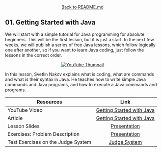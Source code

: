 <p align="center">
  <a href="https://github.com/SoftUni/Free-Java-Certification-Course">
    Back to README.md
  </a>

</p>

## 01. Getting Started with Java
<p>
We will start with a simple tutorial for Java programming for absolute beginners. This will be the first lesson, but it is just a start. In the next few weeks, we will publish a series of free Java lessons, which follow logically one after another, so if you want to learn Java coding, just follow the lessons in the correct order. 
</p>

<p align="center">
<a href="https://youtu.be/sXM31yfsj04">
    <img src="https://yt-embed.herokuapp.com/embed?v=sXM31yfsj04" alt="YouTube Thumnail">
 </a>
</p>
<p>
In this lesson, Svetlin Nakov explains what is coding, what are commands and what is their syntax in Java. He teaches how to write simple Java commands and Java programs, and how to execute a Java commands and programs.
</p>

| Resources | Link |
| ----- | :-----: |
| YouTube Video | [Getting Started with Java](https://youtu.be/sXM31yfsj04) |
| Article | [Getting Started with Java](https://softuni.org/code-lessons/java-basics-tutorial-part-1-getting-started-with-java/) |
| Lesson Slides | [Presentation](https://softuni.org/wp-content/plugins/pdf-viewer-for-elementor/assets/pdfjs/web/viewer.html?file=https://softuni.org/wp-content/uploads/2021/10/Java-Basics-Tutorial-Part-1-Getting-Started.pdf&embedded=true) |
| Exercises: Problem Description | [Presentation](https://softuni.org/wp-content/plugins/pdf-viewer-for-elementor/assets/pdfjs/web/viewer.html?file=https://softuni.org/wp-content/uploads/2021/10/Java-Basics-Tutorial-Part-1-Getting-Started-Exercises.pdf&embedded=true) |
| Test Exercises on the Judge System | [Judge System ](https://judge.softuni.org/Contests/3250/Java-Tutorial-Getting-Started-Part-1) |